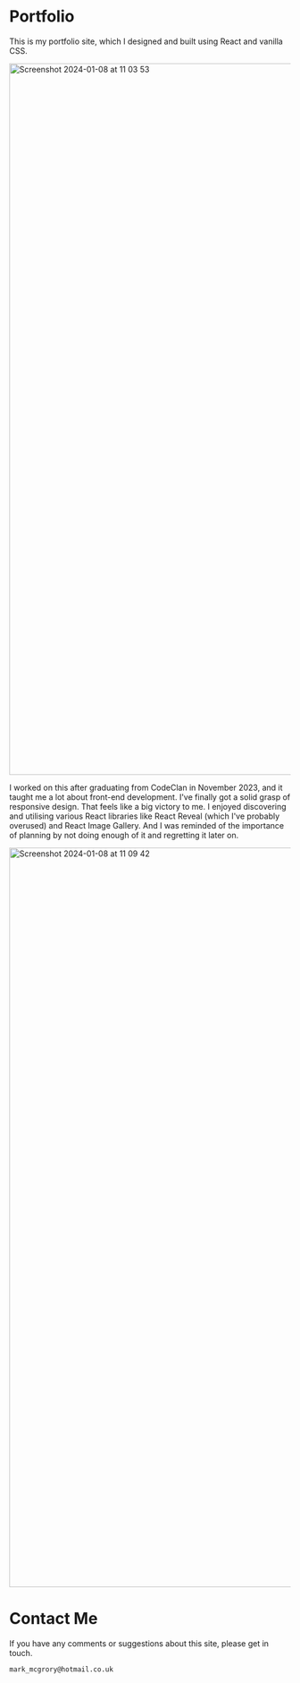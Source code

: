 # Portfolio

This is my portfolio site, which I designed and built using React and vanilla CSS.

<img width="1271" alt="Screenshot 2024-01-08 at 11 03 53" src="https://github.com/markmcgrory/portfolio/assets/136241504/37c9ff15-761f-40f2-8b6f-be7422183d2c">

I worked on this after graduating from CodeClan in November 2023, and it taught me a lot about front-end development. I've finally got a solid grasp of responsive design. That feels like a big victory to me. I enjoyed discovering and utilising various React libraries like React Reveal (which I've probably overused) and React Image Gallery. And I was reminded of the importance of planning by not doing enough of it and regretting it later on.

<img width="1321" alt="Screenshot 2024-01-08 at 11 09 42" src="https://github.com/markmcgrory/portfolio/assets/136241504/4985d147-65a8-45d6-88ec-87cf849f80a7">

# Contact Me

If you have any comments or suggestions about this site, please get in touch. 

`mark_mcgrory@hotmail.co.uk`

